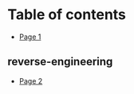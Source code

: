 # Table of contents

* [Page 1](README.md)

## reverse-engineering

* [Page 2](reverse-engineering/page-2.md)
